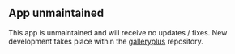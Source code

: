 ## App unmaintained

This app is unmaintained and will receive no updates / fixes.
New development takes place within the [galleryplus](https://github.com/owncloud/galleryplus) repository.